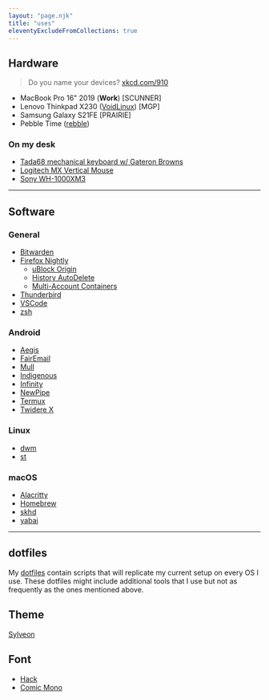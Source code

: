 ```yaml
---
layout: "page.njk"
title: "uses"
eleventyExcludeFromCollections: true
---
```


## Hardware
> Do you name your devices? [xkcd.com/910](https://xkcd.com/910/)

- MacBook Pro 16" 2019 (**Work**) [SCUNNER]
- Lenovo Thinkpad X230 ([VoidLinux](https://voidlinux.org/)) [MGP]
- Samsung Galaxy S21FE [PRAIRIE]
- Pebble Time ([rebble](https://rebble.io/))

### On my desk
- [Tada68 mechanical keyboard w/ Gateron Browns](https://drop.com/buy/tada68-mechanical-keyboard)
- [Logitech MX Vertical Mouse](https://www.logitech.com/en-us/products/mice/mx-vertical-ergonomic-mouse.910-005447.html)
- [Sony WH-1000XM3](https://electronics.sony.com/audio/headphones/all-headphones/p/wh1000xm3-b)

---

## Software

### General
- [Bitwarden](https://bitwarden.com/)
- [Firefox Nightly](https://nightly.mozilla.org)
	- [uBlock Origin](https://ublockorigin.com/)
	- [History AutoDelete](https://github.com/History-AutoDelete/History-AutoDelete)
	- [Multi-Account Containers](https://addons.mozilla.org/en-US/firefox/addon/multi-account-containers/)
- [Thunderbird](https://www.thunderbird.net/)
- [VSCode](https://code.visualstudio.com/)
- [zsh](https://www.zsh.org/)

### Android
- [Aegis](https://getaegis.app/)
- [FairEmail](https://email.faircode.eu/)
- [Mull](https://github.com/Divested-Mobile/Mull-Fenix)
- [Indigenous](https://github.com/swentel/indigenous-android)
- [Infinity](https://github.com/Docile-Alligator/Infinity-For-Reddit)
- [NewPipe](https://github.com/TeamNewPipe/NewPipe)
- [Termux](https://termux.com/)
- [Twidere X](https://x.twidere.com/)

### Linux
- [dwm](https://dwm.suckless.org/)
- [st](https://st.suckless.org/)

### macOS
- [Alacritty](https://alacritty.org/)
- [Homebrew](https://brew.sh/)
- [skhd](https://github.com/koekeishiya/skhd)
- [yabai](https://github.com/koekeishiya/yabai)

---

## dotfiles
My [dotfiles](https://github.com/benjifs/dotfiles) contain scripts that will replicate my current setup on every OS I use. These dotfiles might include additional tools that I use but not as frequently as the ones mentioned above.

## Theme
[Sylveon](/articles/sylveon)

## Font
- [Hack](https://sourcefoundry.org/hack/)
- [Comic Mono](https://dtinth.github.io/comic-mono-font/)
